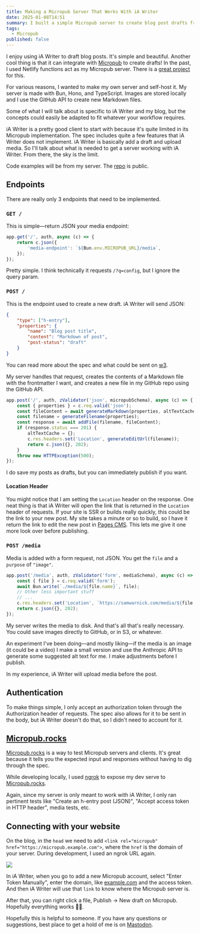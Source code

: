 ```yaml
---
title: Making a Micropub Server That Works With iA Writer
date: 2025-01-08T14:51
summary: I built a simple Micropub server to create blog post drafts from iA Writer.
tags:
  - Micropub
published: false
---
```

I enjoy using iA Writer to draft blog posts. It's simple and beautiful. Another cool thing is that it can integrate with [Micropub](https://indieweb.org/Micropub) to create drafts! In the past, I used Netlify functions act as my Micropub server. There is a [great project](https://github.com/benjifs/micropub) for this.

For various reasons, I wanted to make my own server and self-host it. My server is made with Bun, Hono, and TypeScript. Images are stored locally and I use the GitHub API to create new Markdown files.

Some of what I will talk about is specific to iA Writer and my blog, but the concepts could easily be adapted to fit whatever your workflow requires.

iA Writer is a pretty good client to start with because it's quite limited in its Micropub implementation. The spec includes quite a few features that iA Writer does not implement. iA Writer is basically add a draft and upload media. So I'll talk about what is needed to get a server working with iA Writer. From there, the sky is the limit.

Code examples will be from my server. The [repo](https://github.com/samwarnick/perfect-cms) is public.

## Endpoints

There are really only 3 endpoints that need to be implemented.

### `GET /`

This is simple—return JSON your media endpoint:

```ts
app.get('/', auth, async (c) => {
    return c.json({
        'media-endpoint': `${Bun.env.MICROPUB_URL}/media`,
    });
});
```

Pretty simple. I think technically it requests `/?q=config`, but I ignore the query param.

### `POST /`

This is the endpoint used to create a new draft. iA Writer will send JSON:

```json
{
    "type": ["h-entry"],
    "properties": {
        "name": "Blog post title",
        "content": "Markdown of post",
        "post-status": "draft"
    }
}
```

You can read more about the spec and what could be sent on [w3](https://www.w3.org/TR/micropub/#json-syntax).

My server handles that request, creates the contents of a Markdown file with the frontmatter I want, and creates a new file in my GitHub repo using the GitHub API.

```ts
app.post('/', auth, zValidator('json', micropubSchema), async (c) => {
    const { properties } = c.req.valid('json');
    const fileContent = await generateMarkdown(properties, altTextCache);
    const filename = generateFilename(properties);
    const response = await addFile(filename, fileContent);
    if (response.status === 201) {
        altTextCache = {};
        c.res.headers.set('Location', generateEditUrl(filename));
        return c.json({}, 202);
    }
    throw new HTTPException(500);
});
```

I do save my posts as drafts, but you can immediately publish if you want.

#### Location Header

You might notice that I am setting the `Location` header on the response. One neat thing is that iA Writer will open the link that is returned in the `Location` header of requests. If your site is SSR or builds really quickly, this could be the link to your new post. My site takes a minute or so to build, so I have it return the link to edit the new post in [Pages CMS](https://pagescms.org). This lets me give it one more look over before publishing.

### `POST /media`

Media is added with a form request, not JSON. You get the `file` and a `purpose` of `"image"`.

```ts
app.post('/media', auth, zValidator('form', mediaSchema), async (c) => {
    const { file } = c.req.valid('form');
    await Bun.write(`./media/${file.name}`, file);
    // Other less important stuff
    // ...
    c.res.headers.set('Location', `https://samwarnick.com/media/${file.name}`);
    return c.json({}, 202);
});
```

My server writes the media to disk. And that's all that's really necessary. You could save images directly to GitHub, or in S3, or whatever.

An experiment I've been doing—and mostly liking—if the media is an image (it could be a video) I make a small version and use the Anthropic API to generate some suggested alt text for me. I make adjustments before I publish.

In my experience, iA Writer will upload media before the post.

## Authentication

To make things simple, I only accept an authorization token through the Authorization header of requests. The spec also allows for it to be sent in the body, but iA Writer doesn't do that, so I didn't need to account for it.

## [Micropub.rocks](https://Micropub.rocks)

[Micropub.rocks](https://micropub.rocks) is a way to test Micropub servers and clients. It's great because it tells you the expected input and responses without having to dig through the spec.

While developing locally, I used [ngrok](https://ngrok.com/docs/agent/cli/) to expose my dev serve to [Micropub.rocks](https://Micropub.rocks).

Again, since my server is only meant to work with iA Writer, I only ran pertinent tests like "Create an h-entry post (JSON)", "Accept access token in HTTP header", media tests, etc.

## Connecting with your website

On the blog, in the `head` we need to add `<link rel="micropub" href="https://micropub.example.com">`, where the `href` is the domain of your server. During development, I used an ngrok URL again.

![](https://samwarnick.com/media/iA%20Writer%20Micropub.png)

In iA Writer, when you go to add a new Micropub account, select "Enter Token Manually", enter the domain, like [example.com](https://example.com) and the access token. And then iA Writer will use that `link` to know where the Micropub server is.

After that, you can right click a file, Publish -> New draft on Micropub. Hopefully everything works 🤞🏻.

Hopefully this is helpful to someone. If you have any questions or suggestions, best place to get a hold of me is on [Mastodon](https://mastodon.social/@samwarnick).